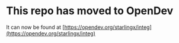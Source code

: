 # This repo has moved to OpenDev

It can now be found at [https://opendev.org/starlingx/integ](https://opendev.org/starlingx/integ)
